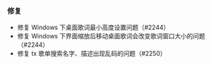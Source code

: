 ### 修复

- 修复 Windows 下桌面歌词最小高度设置问题（#2244）
- 修复 Windows 下界面缩放后移动桌面歌词会改变歌词窗口大小的问题（#2244）
- 修复 tx 歌单搜索名字、描述出现乱码的问题（#2250）
